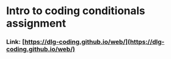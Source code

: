 # Intro to coding conditionals assignment
### Link: [https://dlg-coding.github.io/web/](https://dlg-coding.github.io/web/)
